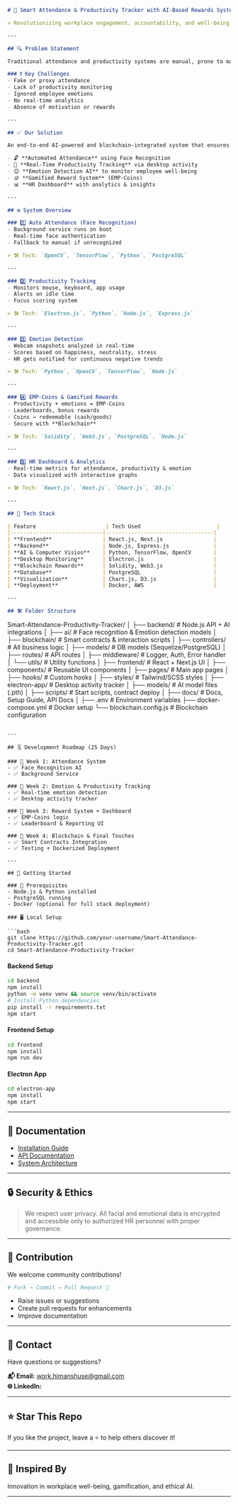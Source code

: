 ```markdown
# 🚀 Smart Attendance & Productivity Tracker with AI-Based Rewards System

> Revolutionizing workplace engagement, accountability, and well-being with AI & Blockchain.

---

## 🔍 Problem Statement

Traditional attendance and productivity systems are manual, prone to manipulation, and fail to measure real employee engagement or emotional well-being.

### ❗ Key Challenges
- Fake or proxy attendance
- Lack of productivity monitoring
- Ignored employee emotions
- No real-time analytics
- Absence of motivation or rewards

---

## ✅ Our Solution

An end-to-end AI-powered and blockchain-integrated system that ensures:

- 🔓 **Automated Attendance** using Face Recognition
- 🎯 **Real-Time Productivity Tracking** via desktop activity
- 😊 **Emotion Detection AI** to monitor employee well-being
- 🪙 **Gamified Reward System** (EMP-Coins)
- 📊 **HR Dashboard** with analytics & insights

---

## ⚙️ System Overview

### 1️⃣ Auto Attendance (Face Recognition)
- Background service runs on boot
- Real-time face authentication
- Fallback to manual if unrecognized

> 🛠 Tech: `OpenCV`, `TensorFlow`, `Python`, `PostgreSQL`

---

### 2️⃣ Productivity Tracking
- Monitors mouse, keyboard, app usage
- Alerts on idle time
- Focus scoring system

> 🛠 Tech: `Electron.js`, `Python`, `Node.js`, `Express.js`

---

### 3️⃣ Emotion Detection
- Webcam snapshots analyzed in real-time
- Scores based on happiness, neutrality, stress
- HR gets notified for continuous negative trends

> 🛠 Tech: `Python`, `OpenCV`, `TensorFlow`, `Node.js`

---

### 4️⃣ EMP-Coins & Gamified Rewards
- Productivity + emotions = EMP-Coins
- Leaderboards, bonus rewards
- Coins → redeemable (cash/goods)
- Secure with **Blockchain**

> 🛠 Tech: `Solidity`, `Web3.js`, `PostgreSQL`, `Node.js`

---

### 5️⃣ HR Dashboard & Analytics
- Real-time metrics for attendance, productivity & emotion
- Data visualized with interactive graphs

> 🛠 Tech: `React.js`, `Next.js`, `Chart.js`, `D3.js`

---

## 🧠 Tech Stack

| Feature                      | Tech Used                        |
|-----------------------------|----------------------------------|
| **Frontend**                | React.js, Next.js                |
| **Backend**                 | Node.js, Express.js              |
| **AI & Computer Vision**    | Python, TensorFlow, OpenCV       |
| **Desktop Monitoring**      | Electron.js                      |
| **Blockchain Rewards**      | Solidity, Web3.js                |
| **Database**                | PostgreSQL                       |
| **Visualization**           | Chart.js, D3.js                  |
| **Deployment**              | Docker, AWS                      |

---

## 🛠 Folder Structure

```
Smart-Attendance-Productivity-Tracker/
│
├── backend/                # Node.js API + AI integrations
│   ├── ai/                 # Face recognition & Emotion detection models
│   ├── blockchain/         # Smart contracts & interaction scripts
│   ├── controllers/        # All business logic
│   ├── models/             # DB models (Sequelize/PostgreSQL)
│   ├── routes/             # API routes
│   ├── middleware/         # Logger, Auth, Error handler
│   └── utils/              # Utility functions
│
├── frontend/               # React + Next.js UI
│   ├── components/         # Reusable UI components
│   ├── pages/              # Main app pages
│   ├── hooks/              # Custom hooks
│   ├── styles/             # Tailwind/SCSS styles
│
├── electron-app/           # Desktop activity tracker
│
├── models/                 # AI model files (.pth)
│
├── scripts/                # Start scripts, contract deploy
│
├── docs/                   # Docs, Setup Guide, API Docs
│
├── .env                    # Environment variables
├── docker-compose.yml      # Docker setup
└── blockchain.config.js    # Blockchain configuration
```

---

## 🗓 Development Roadmap (25 Days)

### 🔹 Week 1: Attendance System
- ✅ Face Recognition AI
- ✅ Background Service

### 🔹 Week 2: Emotion & Productivity Tracking
- ✅ Real-time emotion detection
- ✅ Desktop activity tracker

### 🔹 Week 3: Reward System + Dashboard
- ✅ EMP-Coins logic
- ✅ Leaderboard & Reporting UI

### 🔹 Week 4: Blockchain & Final Touches
- ✅ Smart Contracts Integration
- ✅ Testing + Dockerized Deployment

---

## 🚀 Getting Started

### 🔧 Prerequisites
- Node.js & Python installed
- PostgreSQL running
- Docker (optional for full stack deployment)

### 🖥️ Local Setup

```bash
git clone https://github.com/your-username/Smart-Attendance-Productivity-Tracker.git
cd Smart-Attendance-Productivity-Tracker
```

#### Backend Setup

```bash
cd backend
npm install
python -m venv venv && source venv/bin/activate
# Install Python dependencies
pip install -r requirements.txt
npm start
```

#### Frontend Setup

```bash
cd frontend
npm install
npm run dev
```

#### Electron App

```bash
cd electron-app
npm install
npm start
```

---

## 📄 Documentation

- [Installation Guide](docs/INSTALLATION.md)
- [API Documentation](docs/API_DOCS.md)
- [System Architecture](docs/README.md)

---

## 🔒 Security & Ethics

> We respect user privacy. All facial and emotional data is encrypted and accessible only to authorized HR personnel with proper governance.

---

## 🤝 Contribution

We welcome community contributions!

```bash
# Fork → Commit → Pull Request 🚀
```

- Raise issues or suggestions
- Create pull requests for enhancements
- Improve documentation

---

## 📧 Contact

Have questions or suggestions?

**📬 Email:** work.himanshuse@gmail.com  
**🌐 LinkedIn:** [](https://www.linkedin.com/in/himanshu-sekhar04/)

---

## ⭐ Star This Repo

If you like the project, leave a ⭐ to help others discover it!

---

## 🧠 Inspired By

Innovation in workplace well-being, gamification, and ethical AI.

---
